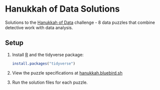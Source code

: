 # Hanukkah of Data Solutions

Solutions to the [Hanukkah of Data](https://hanukkah.bluebird.sh/) challenge - 8 data puzzles that combine detective work with data analysis.

## Setup

1. Install [R](https://www.r-project.org/) and the tidyverse package:
   ```r
   install.packages("tidyverse")
   ```

2. View the puzzle specifications at [hanukkah.bluebird.sh](https://hanukkah.bluebird.sh/)

3. Run the solution files for each puzzle.
